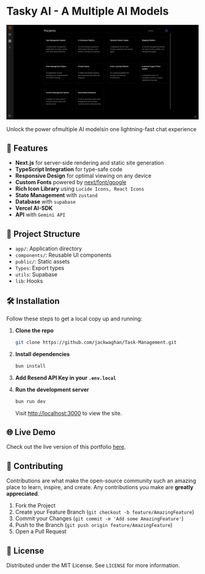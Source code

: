 # Tasky AI - A Multiple AI Models

![Task AI Landing Page](./public/Tasky-AI-Image.png)

Unlock the power ofmultiple AI modelsin one lightning-fast chat experience

## 🚀 Features

- **Next.js** for server-side rendering and static site generation
- **TypeScript Integration** for type-safe code
- **Responsive Design** for optimal viewing on any device
- **Custom Fonts** powered by [next/font/google](https://nextjs.org/docs/app/building-your-application/optimizing/fonts)
- **Rich Icon Library** using `Lucide Icons, React Icons`
- **State Management** with `zustand`
- **Database** with `supabase`
- **Vercel AI-SDK**
- **API** with `Gemini API`

## 📂 Project Structure

- `app/`: Application directory
- `components/`: Reusable UI components
- `public/`: Static assets
- `Types`: Export types
- `utils`: Supabase
- `lib`: Hooks

## 🛠️ Installation

Follow these steps to get a local copy up and running:

1. **Clone the repo**
   ```sh
   git clone https://github.com/jackwaghan/Task-Management.git
   ```
2. **Install dependencies**

   ```sh
   bun install
   ```

3. **Add Resend API Key in your `.env.local`**

4. **Run the development server**
   ```sh
   bun run dev
   ```
   Visit [http://localhost:3000](http://localhost:3000) to view the site.

## 🌐 Live Demo

Check out the live version of this portfolio [here](https://tasky.jackwaghan.com/).

## 🤝 Contributing

Contributions are what make the open-source community such an amazing place to learn, inspire, and create. Any contributions you make are **greatly appreciated**.

1. Fork the Project
2. Create your Feature Branch (`git checkout -b feature/AmazingFeature`)
3. Commit your Changes (`git commit -m 'Add some AmazingFeature'`)
4. Push to the Branch (`git push origin feature/AmazingFeature`)
5. Open a Pull Request

## 📜 License

Distributed under the MIT License. See `LICENSE` for more information.
